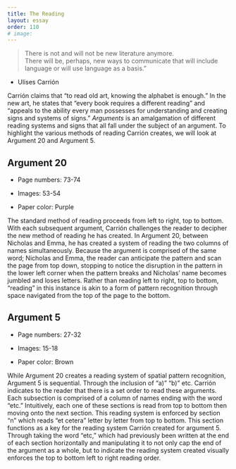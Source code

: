 ```yaml
---
title: The Reading
layout: essay
order: 110
# image:
---
```


> There is not and will not be new literature anymore.\
> There will be, perhaps, new ways to communicate that will include language or will use language as a basis.”

-   Ulises Carrión

Carrión claims that “to read old art, knowing the alphabet is enough.” In the new art, he states that “every book requires a different reading” and “appeals to the ability every man possesses for understanding and creating signs and systems of signs.” *Arguments* is an amalgamation of different reading systems and signs that all fall under the subject of an argument. To highlight the various methods of reading Carrión creates, we will look at Argument 20 and Argument 5.

## Argument 20 

-   Page numbers: 73-74

-   Images: 53-54

-   Paper color: Purple

The standard method of reading proceeds from left to right, top to bottom. With each subsequent argument, Carrión challenges the reader to decipher the new method of reading he has created. In Argument 20, between Nicholas and Emma, he has created a system of reading the two columns of names simultaneously. Because the argument is comprised of the same word; Nicholas and Emma, the reader can anticipate the pattern and scan the page from top down, stopping to notice the disruption in the pattern in the lower left corner when the pattern breaks and Nicholas’ name becomes jumbled and loses letters. Rather than reading left to right, top to bottom, “reading” in this instance is akin to a form of pattern recognition through space navigated from the top of the page to the bottom.

## Argument 5

-   Page numbers: 27-32

-   Images: 15-18

-   Paper color: Brown

While Argument 20 creates a reading system of spatial pattern recognition, Argument 5 is sequential. Through the inclusion of “a)” “b)” etc. Carrión indicates to the reader that there is a set order to read these arguments. Each subsection is comprised of a column of names ending with the word “etc.” Intuitively, each one of these sections is read from top to bottom then moving onto the next section. This reading system is enforced by section “n” which reads “et cetera” letter by letter from top to bottom. This section functions as a key for the reading system Carrión created for argument 5. Through taking the word “etc,” which had previously been written at the end of each section horizontally and manipulating it to not only cap the end of the argument as a whole, but to indicate the reading system created visually enforces the top to bottom left to right reading order.
